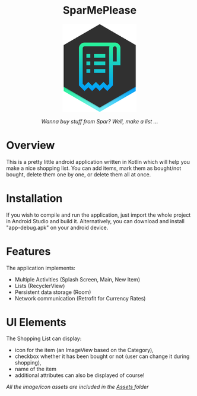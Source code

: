<h1 align="center">SparMePlease</h1>
<p align="center">
    <img width="200" src="https://github.com/SABERGLOW/SparMePlease/blob/main/sparmeplease.png" alt="SparMePlease logo">
  <p align="center"> <em>Wanna buy stuff from Spar? Well, make a list ... </em></p>

</p>

# Overview 

This is a pretty little android application written in Kotlin which will help you make a nice shopping list. You can add items, mark them as bought/not bought, delete them one by one, or delete them all at once. 

# Installation

If you wish to compile and run the application, just import the whole project in Android Studio and build it.
Alternatively, you can download and install "app-debug.apk" on your android device.

# Features
The application implements:
- Multiple Activities (Splash Screen, Main, New Item)
- Lists (RecyclerView)
- Persistent data storage (Room)
- Network communication (Retrofit for Currency Rates)

# UI Elements
The Shopping List can display:
- icon for the item (an ImageView based on the Category),
- checkbox whether it has been bought or not (user can change it during shopping),
- name of the item
- additional attributes can also be displayed of course!

_All the image/icon assets are included in the <a href="https://github.com/SABERGLOW/SparMePlease/Assets"> Assets </a> folder_
